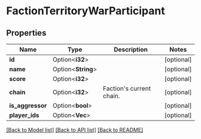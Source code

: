 # FactionTerritoryWarParticipant

## Properties

Name | Type | Description | Notes
------------ | ------------- | ------------- | -------------
**id** | Option<**i32**> |  | [optional]
**name** | Option<**String**> |  | [optional]
**score** | Option<**i32**> |  | [optional]
**chain** | Option<**i32**> | Faction's current chain. | [optional]
**is_aggressor** | Option<**bool**> |  | [optional]
**player_ids** | Option<**Vec<i32>**> |  | [optional]

[[Back to Model list]](../README.md#documentation-for-models) [[Back to API list]](../README.md#documentation-for-api-endpoints) [[Back to README]](../README.md)


